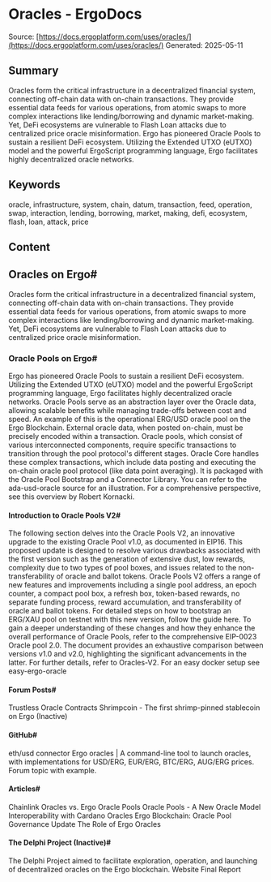 # Oracles - ErgoDocs
Source: [https://docs.ergoplatform.com/uses/oracles/](https://docs.ergoplatform.com/uses/oracles/)
Generated: 2025-05-11

## Summary
Oracles form the critical infrastructure in a decentralized financial system, connecting off-chain data with on-chain transactions. They provide essential data feeds for various operations, from atomic swaps to more complex interactions like lending/borrowing and dynamic market-making. Yet, DeFi ecosystems are vulnerable to Flash Loan attacks due to centralized price oracle misinformation. Ergo has pioneered Oracle Pools to sustain a resilient DeFi ecosystem. Utilizing the Extended UTXO (eUTXO) model and the powerful ErgoScript programming language, Ergo facilitates highly decentralized oracle networks.

## Keywords
oracle, infrastructure, system, chain, datum, transaction, feed, operation, swap, interaction, lending, borrowing, market, making, defi, ecosystem, flash, loan, attack, price

## Content
## Oracles on Ergo#
Oracles form the critical infrastructure in a decentralized financial system, connecting off-chain data with on-chain transactions. They provide essential data feeds for various operations, from atomic swaps to more complex interactions like lending/borrowing and dynamic market-making. Yet, DeFi ecosystems are vulnerable to Flash Loan attacks due to centralized price oracle misinformation.

### Oracle Pools on Ergo#
Ergo has pioneered Oracle Pools to sustain a resilient DeFi ecosystem. Utilizing the Extended UTXO (eUTXO) model and the powerful ErgoScript programming language, Ergo facilitates highly decentralized oracle networks. Oracle Pools serve as an abstraction layer over the Oracle data, allowing scalable benefits while managing trade-offs between cost and speed. An example of this is the operational ERG/USD oracle pool on the Ergo Blockchain.
External oracle data, when posted on-chain, must be precisely encoded within a transaction. Oracle pools, which consist of various interconnected components, require specific transactions to transition through the pool protocol's different stages. Oracle Core handles these complex transactions, which include data posting and executing the on-chain oracle pool protocol (like data point averaging). It is packaged with the Oracle Pool Bootstrap and a Connector Library. You can refer to the ada-usd-oracle source for an illustration. For a comprehensive perspective, see this overview by Robert Kornacki.

#### Introduction to Oracle Pools V2#
The following section delves into the Oracle Pools V2, an innovative upgrade to the existing Oracle Pool v1.0, as documented in EIP16. This proposed update is designed to resolve various drawbacks associated with the first version such as the generation of extensive dust, low rewards, complexity due to two types of pool boxes, and issues related to the non-transferability of oracle and ballot tokens.
Oracle Pools V2 offers a range of new features and improvements including a single pool address, an epoch counter, a compact pool box, a refresh box, token-based rewards, no separate funding process, reward accumulation, and transferability of oracle and ballot tokens.
For detailed steps on how to bootstrap an ERG/XAU pool on testnet with this new version, follow the guide here.
To gain a deeper understanding of these changes and how they enhance the overall performance of Oracle Pools, refer to the comprehensive EIP-0023 Oracle pool 2.0. The document provides an exhaustive comparison between versions v1.0 and v2.0, highlighting the significant advancements in the latter.
For further details, refer to Oracles-V2.
For an easy docker setup see easy-ergo-oracle

#### Forum Posts#
Trustless Oracle Contracts
Shrimpcoin - The first shrimp-pinned stablecoin on Ergo (Inactive)

#### GitHub#
eth/usd connector
Ergo oracles | A command-line tool to launch oracles, with implementations for USD/ERG, EUR/ERG, BTC/ERG, AUG/ERG prices. Forum topic with example.

#### Articles#
Chainlink Oracles vs. Ergo Oracle Pools
Oracle Pools - A New Oracle Model
Interoperability with Cardano Oracles
Ergo Blockchain: Oracle Pool Governance Update
The Role of Ergo Oracles

#### The Delphi Project (Inactive)#
The Delphi Project aimed to facilitate exploration, operation, and launching of decentralized oracles on the Ergo blockchain.
Website
Final Report
